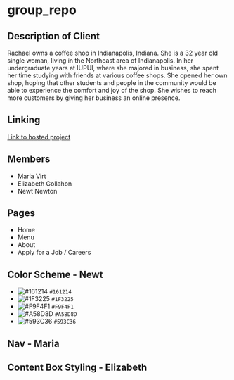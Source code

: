 # group_repo


## Description of Client
Rachael owns a coffee shop in Indianapolis, Indiana. She is a 32 year old single woman, living in the Northeast area of Indianapolis. In her undergraduate years at IUPUI, where she majored in business, she spent her time studying with friends at various coffee shops. She opened her own shop, hoping that other students and people in the community would be able to experience the comfort and joy of the shop. She wishes to reach more customers by giving her business an online presence. 


## Linking
[Link to hosted project](https://egollahon.github.io/group_repo/)


## Members
* Maria Virt
* Elizabeth Gollahon
* Newt Newton

## Pages
* Home
* Menu
* About
* Apply for a Job / Careers

## Color Scheme - Newt
- ![#161214](https://via.placeholder.com/25/161214/000000?text=+) `#161214`
- ![#1F3225](https://via.placeholder.com/25/1F3225/000000?text=+) `#1F3225`
- ![#F9F4F1](https://via.placeholder.com/25/F9F4F1/000000?text=+) `#F9F4F1`
- ![#A58D8D](https://via.placeholder.com/25/A58D8D/000000?text=+) `#A58D8D`
- ![#593C36](https://via.placeholder.com/25/593C36/000000?text=+) `#593C36`
## Nav - Maria
## Content Box Styling - Elizabeth
